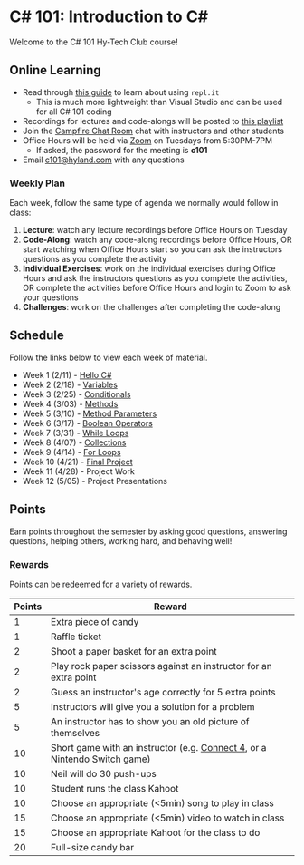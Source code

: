 # C# 101: Introduction to <span>C#</span>
Welcome to the C# 101 Hy-Tech Club course!

## Online Learning
- Read through [this guide](UsingRepl.md) to learn about using `repl.it`
    - This is much more lightweight than Visual Studio and can be used for all C# 101 coding
- Recordings for lectures and code-alongs will be posted to [this playlist](https://www.youtube.com/playlist?list=PL1P_sExxi-9PSNwmays_UE8JYllVu7P7u)
- Join the [Campfire Chat Room](https://hylandsoftware.campfirenow.com/3d4e8) chat with instructors and other students
- Office Hours will be held via [Zoom](https://hyland.zoom.us/j/238669260?pwd=YmxDL042Q3lZTllKeGIwQkdrSlRvdz09) on Tuesdays from 5:30PM-7PM
    - If asked, the password for the meeting is **c101**
- Email [c101@hyland.com](mailto:c101@hyland.com) with any questions

### Weekly Plan
Each week, follow the same type of agenda we normally would follow in class:

1. **Lecture**: watch any lecture recordings before Office Hours on Tuesday
1. **Code-Along**: watch any code-along recordings before Office Hours, OR start watching when Office Hours start so you can ask the instructors questions as you complete the activity
1. **Individual Exercises**: work on the individual exercises during Office Hours and ask the instructors questions as you complete the activities, OR complete the activities before Office Hours and login to Zoom to ask your questions
1. **Challenges**: work on the challenges after completing the code-along

## Schedule
Follow the links below to view each week of material.

- Week 1 (2/11) - [Hello C#](HelloCs/StudentDesc.md)
- Week 2 (2/18) - [Variables](Variables/StudentDesc.md)
- Week 3 (2/25) - [Conditionals](Conditionals/StudentDesc.md)
- Week 4 (3/03) - [Methods](Methods/StudentDesc.md)
- Week 5 (3/10) - [Method Parameters](MethodParameters/StudentDesc.md)
- Week 6 (3/17) - [Boolean Operators](BooleanOperators/StudentDesc.md)
- Week 7 (3/31) - [While Loops](WhileLoops/StudentDesc.md)
- Week 8 (4/07) - [Collections](Collections/StudentDesc.md)
- Week 9 (4/14) - [For Loops](ForLoops/StudentDesc.md)
- Week 10 (4/21) - [Final Project](FinalProject/FinalProject.md)
- Week 11 (4/28) - Project Work
- Week 12 (5/05) - Project Presentations

## Points
Earn points throughout the semester by asking good questions, answering questions, helping others, working hard, and behaving well!

### Rewards
Points can be redeemed for a variety of rewards.

| Points | Reward |
| -- | -- |
| 1 | Extra piece of candy |
| 1 | Raffle ticket |
| 2 | Shoot a paper basket for an extra point |
| 2 | Play rock paper scissors against an instructor for an extra point |
| 2 | Guess an instructor's age correctly for 5 extra points |
| 5 | Instructors will give you a solution for a problem |
| 5 | An instructor has to show you an old picture of themselves |
| 10 | Short game with an instructor (e.g. [Connect 4](https://www.mathsisfun.com/games/connect4.html), or a Nintendo Switch game) |
| 10 | Neil will do 30 push-ups |
| 10 | Student runs the class Kahoot |
| 10 | Choose an appropriate (<5min) song to play in class |
| 15 | Choose an appropriate (<5min) video to watch in class |
| 15 | Choose an appropriate Kahoot for the class to do |
| 20 | Full-size candy bar |
